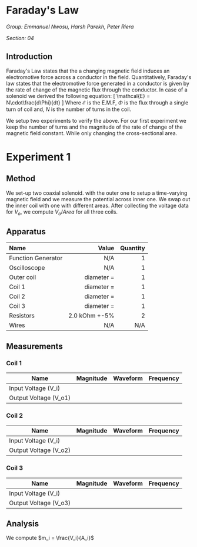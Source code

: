 # Faraday's Law
_Group: Emmanuel Nwosu, Harsh Parekh, Peter Riera_

_Section: 04_

## Introduction
Faraday's Law states that the a changing magnetic field induces an electromotive force across a conductor in the field. Quantitatively, Faraday's law states that the electromotive force generated in a conductor is given by the rate of change of the magnetic flux through the conductor. In case of a solenoid we derived the following equation:
\[
  \mathcal{E} = N\cdot\frac{d\Phi}{dt}
\]
Where $\mathcal{E}$ is the E.M.F, $\Phi$ is the flux through a single turn of coil and, $N$ is the number of turns in the coil.

We setup two experiments to verify the above. For our first experiment we keep the number of turns and the magnitude of the rate of change of the magnetic field constant. While only changing the cross-sectional area.

# Experiment 1

## Method
We set-up two coaxial solenoid. with the outer one to setup a time-varying magnetic field and we measure the potential across inner one. We swap out the inner coil with one with different areas. After collecting the voltage data for $V_o$, we compute $V_o/Area$ for all three coils.

## Apparatus
|Name|Value|Quantity|
|:---|---:|---:|
|Function Generator| N/A | 1 |
|Oscilloscope| N/A |1|
|Outer coil| diameter =  | 1 |
|Coil 1| diameter =  | 1 |
|Coil 2| diameter =  | 1 |
|Coil 3| diameter =  | 1 |
|Resistors| 2.0 kOhm +-5% | 2 |
|Wires| N/A | N/A |

<!--
## Set-up
Set up the Circuit as shown in the figure below:
![Fig1](./Circuit.png)
-->

## Measurements

### Coil 1
|Name|Magnitude|Waveform|Frequency|
|---|---|---|---|
|Input Voltage (V_i)|||
|Output Voltage (V_o1)||||

### Coil 2
|Name|Magnitude|Waveform|Frequency|
|---|---|---|---|
|Input Voltage (V_i)|||
|Output Voltage (V_o2)||||

### Coil 3
|Name|Magnitude|Waveform|Frequency|
|---|---|---|---|
|Input Voltage (V_i)|||
|Output Voltage (V_o3)||||

## Analysis
We compute $m_i = \frac{V_i}{A_i}$

